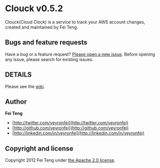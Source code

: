 Clouck v0.5.2
======

Clouck(Cloud Clock) is a service to track your AWS account changes, created and maintained by Fei Teng.


## Bugs and feature requests

Have a bug or a feature request? [Please open a new issue](https://github.com/veyronfei/clouck/issues). Before opening any issue, please search for existing issues.

## DETAILS

Please see the [wiki](https://github.com/veyronfei/clouck/wiki).

## Author

**Fei Teng**

+ [http://twitter.com/veyronfei](http://twitter.com/veyronfei)
+ [http://github.com/veyronfei](http://github.com/veyronfei)
+ [http://linkedin.com/in/veyronfei](http://linkedin.com/in/veyronfei)


## Copyright and license

Copyright 2012 Fei Teng under [the Apache 2.0 license](LICENSE).
